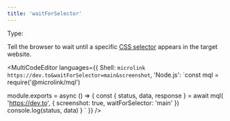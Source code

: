 ```yaml
---
title: 'waitForSelector'
--- 
```


Type: <TypeContainer><Type children='<string>'/></TypeContainer><br/>

Tell the browser to wait until a specific [CSS selector](https://developer.mozilla.org/en-US/docs/Web/CSS/CSS_Selectors) appears in the target website.

<MultiCodeEditor languages={{
  Shell: `microlink https://dev.to&waitForSelector=main&screenshot`,
  'Node.js': `const mql = require('@microlink/mql')
 
module.exports = async () => {
  const { status, data, response } = await mql(
    'https://dev.to', { 
      screenshot: true,
      waitForSelector: 'main'
  })
  console.log(status, data)
}
  `
  }} 
/>
